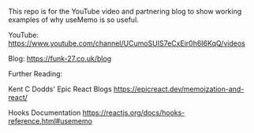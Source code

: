 This repo is for the YouTube video and partnering blog to show working examples of why useMemo is so useful.

YouTube:
https://www.youtube.com/channel/UCumoSUIS7eCxEir0h6I6KqQ/videos

Blog:
https://funk-27.co.uk/blog

Further Reading:

Kent C Dodds' Epic React Blogs
https://epicreact.dev/memoization-and-react/

Hooks Documentation
https://reactjs.org/docs/hooks-reference.html#usememo

